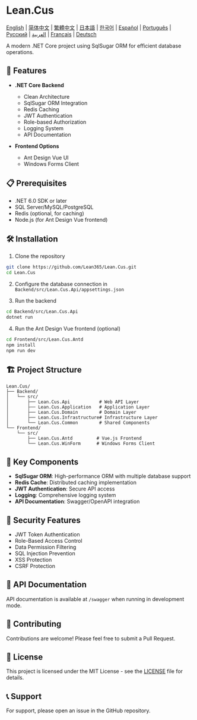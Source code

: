 # Lean.Cus

[English](README.md) | [简体中文](README.zh-CN.md) | [繁體中文](README.zh-TW.md) | [日本語](README.ja.md) | [한국어](README.ko.md) | [Español](README.es.md) | [Português](README.pt.md) | [Русский](README.ru.md) | [العربية](README.ar.md) | [Français](README.fr.md) | [Deutsch](README.de.md)

A modern .NET Core project using SqlSugar ORM for efficient database operations.

## 🚀 Features

- **.NET Core Backend**
  - Clean Architecture
  - SqlSugar ORM Integration
  - Redis Caching
  - JWT Authentication
  - Role-based Authorization
  - Logging System
  - API Documentation

- **Frontend Options**
  - Ant Design Vue UI
  - Windows Forms Client

## 📋 Prerequisites

- .NET 6.0 SDK or later
- SQL Server/MySQL/PostgreSQL
- Redis (optional, for caching)
- Node.js (for Ant Design Vue frontend)

## 🛠️ Installation

1. Clone the repository
```bash
git clone https://github.com/Lean365/Lean.Cus.git
cd Lean.Cus
```

2. Configure the database connection in `Backend/src/Lean.Cus.Api/appsettings.json`

3. Run the backend
```bash
cd Backend/src/Lean.Cus.Api
dotnet run
```

4. Run the Ant Design Vue frontend (optional)
```bash
cd Frontend/src/Lean.Cus.Antd
npm install
npm run dev
```

## 🏗️ Project Structure

```
Lean.Cus/
├── Backend/
│   └── src/
│       ├── Lean.Cus.Api           # Web API Layer
│       ├── Lean.Cus.Application   # Application Layer
│       ├── Lean.Cus.Domain        # Domain Layer
│       ├── Lean.Cus.Infrastructure# Infrastructure Layer
│       └── Lean.Cus.Common        # Shared Components
└── Frontend/
    └── src/
        ├── Lean.Cus.Antd         # Vue.js Frontend
        └── Lean.Cus.WinForm      # Windows Forms Client
```

## 🔧 Key Components

- **SqlSugar ORM**: High-performance ORM with multiple database support
- **Redis Cache**: Distributed caching implementation
- **JWT Authentication**: Secure API access
- **Logging**: Comprehensive logging system
- **API Documentation**: Swagger/OpenAPI integration

## 🔐 Security Features

- JWT Token Authentication
- Role-Based Access Control
- Data Permission Filtering
- SQL Injection Prevention
- XSS Protection
- CSRF Protection

## 📝 API Documentation

API documentation is available at `/swagger` when running in development mode.

## 🤝 Contributing

Contributions are welcome! Please feel free to submit a Pull Request.

## 📄 License

This project is licensed under the MIT License - see the [LICENSE](LICENSE) file for details.

## 📞 Support

For support, please open an issue in the GitHub repository. 